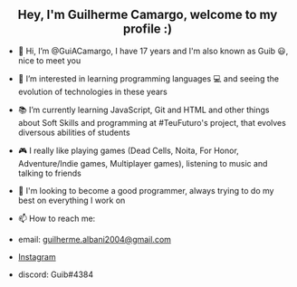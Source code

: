 <h2 align="center"> Hey, I'm Guilherme Camargo, welcome to my profile :) </h2>


- 👋 Hi, I’m @GuiACamargo, I have 17 years and I'm also known as Guib 😃, nice to meet you
- 👀 I’m interested in learning programming languages 💻 and seeing the evolution of technologies in these years
- 📚 I’m currently learning JavaScript, Git and HTML and other things about Soft Skills and programming at #TeuFuturo's project, that evolves diversous abilities of students
- 🎮 I really like playing games (Dead Cells, Noita, For Honor, Adventure/Indie games, Multiplayer games), listening to music and talking to friends
- 🎯 I'm looking to become a good programmer, always trying to do my best on everything I work on
- 📫 How to reach me:

- email: guilherme.albani2004@gmail.com
- <a href="https://www.instagram.com/guilherme.albani/">Instagram</a>
- discord: Guib#4384
